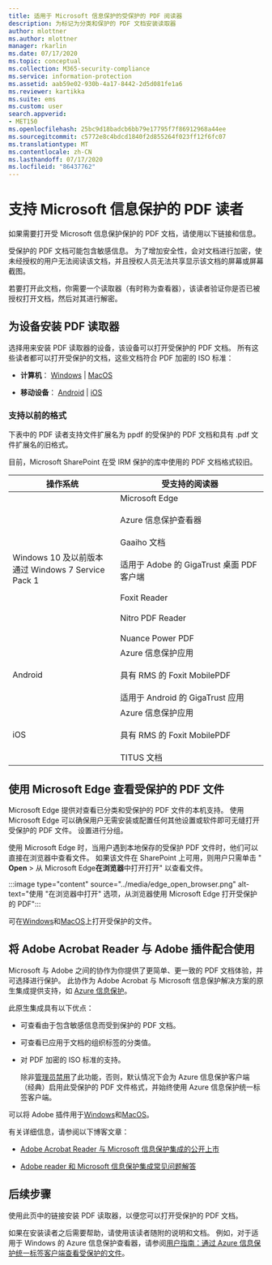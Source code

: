 ```yaml
---
title: 适用于 Microsoft 信息保护的受保护的 PDF 阅读器
description: 为标记为分类和保护的 PDF 文档安装读取器
author: mlottner
ms.author: mlottner
manager: rkarlin
ms.date: 07/17/2020
ms.topic: conceptual
ms.collection: M365-security-compliance
ms.service: information-protection
ms.assetid: aab59e02-930b-4a17-8442-2d5d081fe1a6
ms.reviewer: kartikka
ms.suite: ems
ms.custom: user
search.appverid:
- MET150
ms.openlocfilehash: 25bc9d18badcb6bb79e17795f7f86912968a44ee
ms.sourcegitcommit: c5772e8c4bdcd1840f2d855264f023ff12f6fc07
ms.translationtype: MT
ms.contentlocale: zh-CN
ms.lasthandoff: 07/17/2020
ms.locfileid: "86437762"
---
```

# <a name="pdf-readers-that-support-microsoft-information-protection"></a>支持 Microsoft 信息保护的 PDF 读者

如果需要打开受 Microsoft 信息保护保护的 PDF 文档，请使用以下链接和信息。

受保护的 PDF 文档可能包含敏感信息。 为了增加安全性，会对文档进行加密，使未经授权的用户无法阅读该文档，并且授权人员无法共享显示该文档的屏幕或屏幕截图。 

若要打开此文档，你需要一个读取器（有时称为查看器），该读者验证你是否已被授权打开文档，然后对其进行解密。

## <a name="install-pdf-readers-for-your-device"></a>为设备安装 PDF 读取器

选择用来安装 PDF 读取器的设备，该设备可以打开受保护的 PDF 文档。 所有这些读者都可以打开受保护的文档，这些文档符合 PDF 加密的 ISO 标准：

- **计算机**： [Windows](protected-pdf-readers-windows.md)  |  [MacOS](protected-pdf-readers-mac.md)

- **移动设备**： [Android](protected-pdf-readers-android.md)  |  [iOS](protected-pdf-readers-ios.md)

### <a name="support-for-previous-formats"></a>支持以前的格式

下表中的 PDF 读者支持文件扩展名为 ppdf 的受保护的 PDF 文档和具有 .pdf 文件扩展名的旧格式。 

目前，Microsoft SharePoint 在受 IRM 保护的库中使用的 PDF 文档格式较旧。


|操作系统|受支持的阅读器|
|----------------|-----------------------------------|
|Windows 10 及以前版本<br />通过 Windows 7 Service Pack 1|Microsoft Edge<br /><br />Azure 信息保护查看器<br /><br />Gaaiho 文档<br /><br />适用于 Adobe 的 GigaTrust 桌面 PDF 客户端<br /><br />Foxit Reader<br /><br />Nitro PDF Reader<br /><br /> Nuance Power PDF|
|Android|Azure 信息保护应用<br /><br />具有 RMS 的 Foxit MobilePDF<br /><br />适用于 Android 的 GigaTrust 应用|
|iOS|Azure 信息保护应用<br /><br />具有 RMS 的 Foxit MobilePDF<br /><br />TITUS 文档|

## <a name="using-microsoft-edge-to-view-protected-pdf-files"></a>使用 Microsoft Edge 查看受保护的 PDF 文件

Microsoft Edge 提供对查看已分类和受保护的 PDF 文件的本机支持。 使用 Microsoft Edge 可以确保用户无需安装或配置任何其他设置或软件即可无缝打开受保护的 PDF 文件。  设置进行分组。

使用 Microsoft Edge 时，当用户遇到本地保存的受保护 PDF 文件时，他们可以直接在浏览器中查看文件。 如果该文件在 SharePoint 上可用，则用户只需单击 " **Open**  >  从 Microsoft Edge**在浏览器**中打开打开" 以查看文件。 

:::image type="content" source="../media/edge_open_browser.png" alt-text="使用 "在浏览器中打开" 选项，从浏览器使用 Microsoft Edge 打开受保护的 PDF":::

可在[Windows](./protected-pdf-readers-windows.md)和[MacOS](./protected-pdf-readers-mac.md)上打开受保护的文件。

## <a name="using-adobe-acrobat-reader-with-adobe-plug-in"></a>将 Adobe Acrobat Reader 与 Adobe 插件配合使用

Microsoft 与 Adobe 之间的协作为你提供了更简单、更一致的 PDF 文档体验，并可选择进行保护。 此协作为 Adobe Acrobat 与 Microsoft 信息保护解决方案的原生集成提供支持，如 [Azure 信息保护](../what-is-information-protection.md)。 

此原生集成具有以下优点：

- 可查看由于包含敏感信息而受到保护的 PDF 文档。

- 可查看已应用于文档的组织标签的分类值。

- 对 PDF 加密的 ISO 标准的支持。
    
    除非[管理员禁用](client-admin-guide-customizations.md#dont-protect-pdf-files-by-using-the-iso-standard-for-pdf-encryption)了此功能，否则，默认情况下会为 Azure 信息保护客户端（经典）启用此受保护的 PDF 文件格式，并始终使用 Azure 信息保护统一标签客户端。

可以将 Adobe 插件用于[Windows](protected-pdf-readers-windows.md)和[MacOS](protected-pdf-readers-mac.md)。

有关详细信息，请参阅以下博客文章： 

- [Adobe Acrobat Reader 与 Microsoft 信息保护集成的公开上市](https://techcommunity.microsoft.com/t5/Azure-Information-Protection/General-Availability-of-Adobe-Acrobat-Reader-Integration-with/ba-p/298396)

- [Adobe reader 和 Microsoft 信息保护集成常见问题解答](https://techcommunity.microsoft.com/t5/Microsoft-Information-Protection/Adobe-reader-and-Microsoft-Information-Protection-integration/ba-p/482219)

## <a name="next-steps"></a>后续步骤

使用此页中的链接安装 PDF 读取器，以便您可以打开受保护的 PDF 文档。

如果在安装读者之后需要帮助，请使用该读者随附的说明和文档。 例如，对于适用于 Windows 的 Azure 信息保护查看器，请参阅[用户指南：通过 Azure 信息保护统一标签客户端查看受保护的文件](clientv2-view-use-files.md)。
